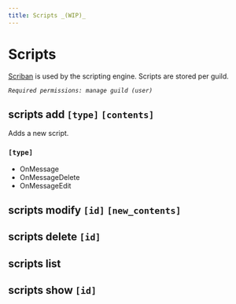 ```yaml
---
title: Scripts _(WIP)_
---
```


# Scripts
[Scriban](https://github.com/scriban/scriban) is used by the scripting engine. Scripts are stored per guild.

_`Required permissions: manage guild (user)`_

## scripts add `[type]` `[contents]`
Adds a new script.

### `[type]`
* OnMessage
* OnMessageDelete
* OnMessageEdit

## scripts modify `[id]` `[new_contents]`

## scripts delete `[id]`

## scripts list

## scripts show `[id]`
